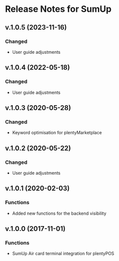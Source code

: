 # Release Notes for SumUp

## v.1.0.5 (2023-11-16)
### Changed
- User guide adjustments

## v.1.0.4 (2022-05-18)
### Changed
- User guide adjustments

## v.1.0.3 (2020-05-28)
### Changed
- Keyword optimisation for plentyMarketplace

## v.1.0.2 (2020-05-22)
### Changed
- User guide adjustments

## v.1.0.1 (2020-02-03)
### Functions
-  Added new functions for the backend visibility

## v.1.0.0 (2017-11-01)
### Functions
- SumUp Air card terminal integration for plentyPOS
